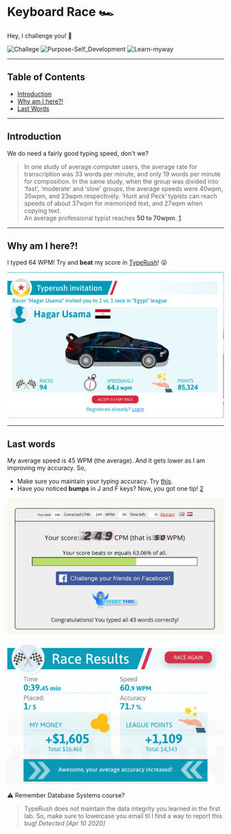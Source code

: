 
# Keyboard Race 🏎
Hey, I challenge you! 👊

![Challege][8] ![Purpose-Self_Development][9] ![Learn-myway][10]

[8]: https://img.shields.io/:Challenge-0-whiteGreen.svg?style=round-square
[9]: https://img.shields.io/:Purpose-Self_Development-yellow.svg?style=round-square
[10]: https://img.shields.io/:Learn-myway-purple.svg?style=round-square


---

## Table of Contents
* [Introduction][11]
* [Why am I here?!][12]
* [Last Words][13]


[11]: https://github.com/Hagar-Usama/Keyboard-Race#introduction

[12]: https://github.com/Hagar-Usama/Keyboard-Race#why-am-i-here

[13]: https://github.com/Hagar-Usama/Keyboard-Race#last-words


---

## Introduction

We do need a fairly good typing speed, don't we?

>In one study of average computer users, the average rate for transcription was 33 words per minute, and only 19 words per minute for composition. In the same study, when the group was divided into ‘fast’, ‘moderate’ and ‘slow’ groups, the average speeds were 40wpm, 35wpm, and 23wpm respectively. ‘Hunt and Peck’ typists can reach speeds of about 37wpm for memorized text, and 27wpm when copying text.<br>
An average professional typist reaches **50 to 70wpm**. [1]

---

## Why am I here?!

I typed 64 WPM! Try and **beat** my score in [TypeRush][3]!  😜


![Invitation][7]



---

## Last words
My average speed is 45 WPM (the average). And it gets lower as I am
improving my accuracy. So,
* Make sure you maintain your typing accuracy. Try [this][5].
* Have you noticed **bumps** in J and F keys? Now, you got one tip! [2]


![aoeu][6]

![Victory][4]

⚠ Remember Database Systems course?
>  TypeRush does not maintain the data integrity you learned in the first lab. So, make sure
to lowercase you email til I find a way to report this bug! _Detected [Apr 10 2020]_





[1]: http://nomad.uk.net/articles/does-typing-speed-matter-for-programmers.html
[2]:https://www.computerhope.com/issues/ch000922.htm
[3]:https://www.typerush.com/in.html?in=a44fd7d6b41d316d8&c 'Start the League'
[4]:https://github.com/Hagar-Usama/Keyboard-Race/blob/master/images/type_rush.png?raw=true
[5]: https://typing-speed-test.aoeu.eu/
[6]: https://github.com/Hagar-Usama/Keyboard-Race/blob/master/images/84165260_832058103923362_535775171353509888_o.jpg?raw=true '50 WPM'
[7]:https://github.com/Hagar-Usama/Keyboard-Race/blob/master/images/race_invitation.png 'Invitation'
